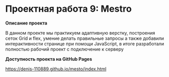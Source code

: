 # Проектная работа 9: Mestro


**Описание проекта**

В данном проекте мы практикуем адаптивную верстку, построения сеток Grid и flex, умение делать правильные запросы а также добавили интерактивности странице при помощи JavaScript, в итоге разработали полностью рабочий проект с подключение к серверу 


**Доступность проекта на GitHub Pages**

https://denis-110889.github.io/mesto/index.html
